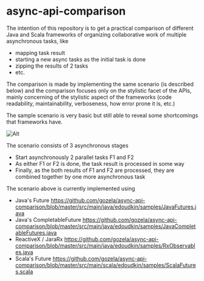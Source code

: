 # async-api-comparison

The intention of this repository is to get a practical comparison of different Java and Scala frameworks of organizing collaborative work of multiple asynchronous tasks, like
* mapping task result 
* starting a new async tasks as the initial task is done
* zipping the results of 2 tasks
* etc.

The comparison is made by implementing the same scenario (is described below) and the comparison focuses only on the stylistic facet of the APIs, mainly concerning of the stylistic aspect of the frameworks (code readability, maintainability, verboseness, how error prone it is, etc.)

The sample scenario is very basic but still able to reveal some shortcomings that frameworks have.

![Alt](http://dl.dropboxusercontent.com/u/100788417/images/async_frameworks.jpeg)

The scenario consists of 3 asynchronous stages

* Start asynchronously 2 parallel tasks F1 and F2
* As either F1 or F2 is done, the task result is processed in some way
* Finally, as the both results of F1 and F2 are processed, they are combined together by one more asynchronous task  

The scenario above is currently implemented using 

* Java's Future 
    https://github.com/gozela/async-api-comparison/blob/master/src/main/java/edoudkin/samples/JavaFutures.java
* Java's CompletableFuture
    https://github.com/gozela/async-api-comparison/blob/master/src/main/java/edoudkin/samples/JavaCompletableFutures.java
* ReactiveX / JaraRx
    https://github.com/gozela/async-api-comparison/blob/master/src/main/java/edoudkin/samples/RxObservables.java
* Scala's Future 
    https://github.com/gozela/async-api-comparison/blob/master/src/main/scala/edoudkin/samples/ScalaFutures.scala

